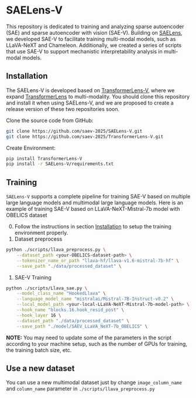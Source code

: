 # SAELens-V

This repository is dedicated to training and analyzing sparse autoencoder (SAE) and sparse autoencoder with vision (SAE-V). Building on [SAELens](https://github.com/jbloomAus/SAELens), we developed SAE-V to facilitate training multi-modal models, such as LLaVA-NeXT and Chameleon. Additionally, we created a series of scripts that use SAE-V to support mechanistic interpretability analysis in multi-modal models.

## Installation

The SAELens-V is developed based on [TransformerLens-V](https://github.com/saev-2025/TransformerLens-V), where we expand [TransformerLens](https://github.com/TransformerLensOrg/TransformerLens) to multi-modality. You should clone this repository and install it when using SAELens-V, and we are proposed to create a release version of these two repositories soon.

Clone the source code from GitHub:
```bash
git clone https://github.com/saev-2025/SAELens-V.git
git clone https://github.com/saev-2025/TransformerLens-V.git
```
Create Environment:
```bash
pip install TransformerLens-V
pip install -r SAELens-V/requirements.txt
```

## Training

`SAELens-V` supports a complete pipeline for training SAE-V based on multiple large language models and multimodal large language models. Here is an example of training SAE-V based on LLaVA-NeXT-Mistral-7b model with OBELICS dataset

0. Follow the instructions in section [Installation](#installation) to setup the training environment properly.
1. Dataset preprocess
```bash
python ./scripts/llava_preprocess.py \
    --dataset_path <your-OBELICS-dataset-path> \
    --tokenizer_name_or_path "llava-hf/llava-v1.6-mistral-7b-hf" \
    --save_path "./data/processed_dataset" \
```
1. SAE-V Training
```bash
python ./scripts/Llava_sae.py \
    --model_class_name "HookedLlava" \
    --language_model_name "mistralai/Mistral-7B-Instruct-v0.2" \
    --local_model_path <your-local-LLaVA-NeXT-Mistral-7b-model-path> \
    --hook_name "blocks.16.hook_resid_post" \
    --hook_layer 16 \
    --dataset_path "./data/processed_dataset" \
    --save_path "./model/SAEV_LLaVA_NeXT-7b_OBELICS" \
```
**NOTE:**
You may need to update some of the parameters in the script according to your machine setup, such as the number of GPUs for training, the training batch size, etc.

## Use a new dataset
You can use a new multimodal dataset just by change `image_column_name` and `column_name` parameter in `./scripts/llava_preprocess.py`